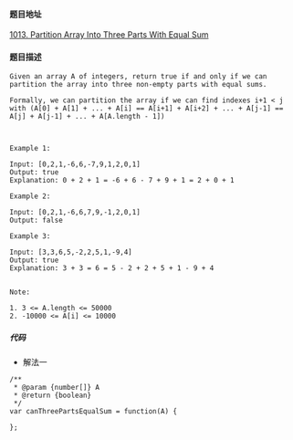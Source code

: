 #### 题目地址
[1013. Partition Array Into Three Parts With Equal Sum](https://leetcode.com/problems/partition-array-into-three-parts-with-equal-sum/)
#### 题目描述
```
Given an array A of integers, return true if and only if we can partition the array into three non-empty parts with equal sums.

Formally, we can partition the array if we can find indexes i+1 < j with (A[0] + A[1] + ... + A[i] == A[i+1] + A[i+2] + ... + A[j-1] == A[j] + A[j-1] + ... + A[A.length - 1])

 

Example 1:

Input: [0,2,1,-6,6,-7,9,1,2,0,1]
Output: true
Explanation: 0 + 2 + 1 = -6 + 6 - 7 + 9 + 1 = 2 + 0 + 1

Example 2:

Input: [0,2,1,-6,6,7,9,-1,2,0,1]
Output: false

Example 3:

Input: [3,3,6,5,-2,2,5,1,-9,4]
Output: true
Explanation: 3 + 3 = 6 = 5 - 2 + 2 + 5 + 1 - 9 + 4
 

Note:

1. 3 <= A.length <= 50000
2. -10000 <= A[i] <= 10000
```

##### 代码

- 解法一
```
/**
 * @param {number[]} A
 * @return {boolean}
 */
var canThreePartsEqualSum = function(A) {
    
};
```
